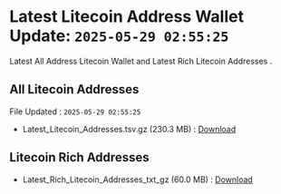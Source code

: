 # Latest Litecoin Address Wallet Update: `2025-05-29 02:55:25`

Latest All Address Litecoin Wallet and Latest Rich Litecoin Addresses .

## All Litecoin Addresses

File Updated : `2025-05-29 02:55:25`

- Latest_Litecoin_Addresses.tsv.gz (230.3 MB) : [Download](https://github.com/Pymmdrza/Rich-Address-Wallet/releases/tag/Litecoin)

## Litecoin Rich Addresses

- Latest_Rich_Litecoin_Addresses_txt_gz (60.0 MB) : [Download](https://github.com/Pymmdrza/Rich-Address-Wallet/releases/tag/Litecoin)
